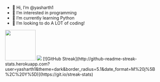 - 👋 Hi, I’m @yasharth1
- 👀 I’m interested in programming
- 🌱 I’m currently learning Python
- 💞️ I’m looking to do A LOT of coding!
<img src="https://media.giphy.com/media/M9gbBd9nbDrOTu1Mqx/giphy.gif" width="100"/>
<img src='https://komarev.com/ghpvc/?username=yasharth1'>
[![GitHub Streak](http://github-readme-streak-stats.herokuapp.com?user=yasharth1&theme=dark&border_radius=5.1&date_format=M%20j%5B%2C%20Y%5D)](https://git.io/streak-stats)
<!---
yasharth1/yasharth1 is a ✨ special ✨ repository because its `README.md` (this file) appears on your GitHub profile.
You can click the Preview link to take a look at your changes.
--->
